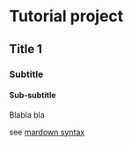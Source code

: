 Tutorial project
================

Title 1
-------

### Subtitle

#### Sub-subtitle

Blabla bla

see [mardown syntax](TODO)